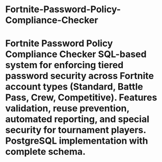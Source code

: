 # Fortnite-Password-Policy-Compliance-Checker
# Fortnite Password Policy Compliance Checker  SQL-based system for enforcing tiered password security across Fortnite account types (Standard, Battle Pass, Crew, Competitive). Features validation, reuse prevention, automated reporting, and special security for tournament players. PostgreSQL implementation with complete schema.
